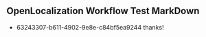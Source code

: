 ## OpenLocalization Workflow Test MarkDown
* 63243307-b611-4902-9e8e-c84bf5ea9244 thanks!

<!--HONumber=Jul16_HO3-->


